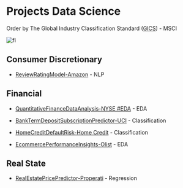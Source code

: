 # Projects Data Science

Order by The Global Industry Classification Standard ([GICS](https://www.msci.com/our-solutions/indexes/gics)) - MSCI 


![fi](https://www.msci.com/documents/1296102/11185224/870x200px-GICS-PageBanner_U.gif/bf857596-f018-125a-c784-37f17c359d57?t=1573145399828)


## Consumer Discretionary

- [ReviewRatingModel-Amazon](https://github.com/Dotto-Luis/Projects/tree/main/Consumer%20Discretionary/Amazon) - NLP


## Financial

- [QuantitativeFinanceDataAnalysis-NYSE #EDA](https://github.com/Dotto-Luis/Projects/tree/main/Finance/NYSE) - EDA

- [BankTermDepositSubscriptionPredictor-UCI](https://github.com/Dotto-Luis/Projects/tree/main/Finance/Bank%20Marketing) - Classification

- [HomeCreditDefaultRisk-Home Credit](https://github.com/Dotto-Luis/Projects/tree/main/Finance/Home_credit_default_risk) - Classification

- [EcommercePerformanceInsights-Olist](https://github.com/Dotto-Luis/Projects/tree/main/Finance/Ecommerce-Latam) - EDA


## Real State

- [RealEstatePricePredictor-Properati](https://github.com/Dotto-Luis/Projects/tree/main/Real%20State/Properati)  - Regression
